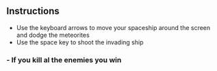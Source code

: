 ## Instructions
- Use the keyboard arrows to move your spaceship around the screen and dodge the meteorites 
- Use the space key to shoot the invading ship
### - If you kill al the enemies you win




